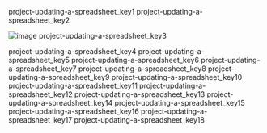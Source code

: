 project-updating-a-spreadsheet_key1
project-updating-a-spreadsheet_key2


![image](assets/000030.jpg)
project-updating-a-spreadsheet_key3


project-updating-a-spreadsheet_key4
project-updating-a-spreadsheet_key5
project-updating-a-spreadsheet_key6
project-updating-a-spreadsheet_key7
project-updating-a-spreadsheet_key8
project-updating-a-spreadsheet_key9
project-updating-a-spreadsheet_key10
project-updating-a-spreadsheet_key11
project-updating-a-spreadsheet_key12
project-updating-a-spreadsheet_key13
project-updating-a-spreadsheet_key14
project-updating-a-spreadsheet_key15
project-updating-a-spreadsheet_key16
project-updating-a-spreadsheet_key17
project-updating-a-spreadsheet_key18
